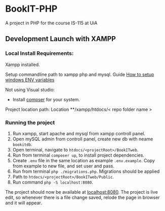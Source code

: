 # BookIT-PHP
A project in PHP for the course IS-115 at UiA


## Development Launch with XAMPP

### Local Install Requirements:

Xampp installed.

Setup commandline path to xampp php and mysql. Guide [How to setup windows ENV variables](https://stackoverflow.com/a/46408671)

Not using Visual studio:

- Install [compser](https://getcomposer.org/doc/00-intro.md#introduction) for your system.

Project location path:
Location **/xampp/htdocs/< repo folder name >

### Running the project

1. Run xampp, start apache and mysql from xampp controll panel.
2. Open mySQL admin from controll panel, create new db with neame `bookitdb`. 
3. Open terminal, navigate to `htdocs/<projectRoot>/BookITweb`.
4. Run from terminal `composer up`, to install project dependencies.
5. Create `.env` file in the same location as example `.env.example`.
Copy from example to new file, and set user and pass.
6. Run from terminal `php ./migrations.php`. Migrations should be applied
7. Path to `htdocs/<projectRoot>/BookITweb/Public`.
8. Run command `php -S localhost:8080`.

The project should now be available at [localhost:8080](localhost:8080).
The project is live edit, so whenever there is a file change saved, relode the page in browser and it will appear.